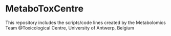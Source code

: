 # MetaboToxCentre

This repository includes the scripts/code lines created by the Metabolomics Team @Toxicological Centre, University of Antwerp, Belgium
